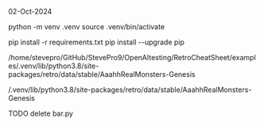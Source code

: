 02-Oct-2024

python -m venv .venv
source .venv/bin/activate


pip install -r requirements.txt
pip install --upgrade pip



/home/stevepro/GitHub/StevePro9/OpenAItesting/RetroCheatSheet/examples/.venv/lib/python3.8/site-packages/retro/data/stable/AaahhRealMonsters-Genesis


/.venv/lib/python3.8/site-packages/retro/data/stable/AaahhRealMonsters-Genesis



TODO
delete bar.py